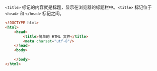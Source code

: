 `<title>` 标记的内容就是标题，显示在浏览器的标题栏中。`<title>` 标记位于 `<head>` 和 `</head>` 标记之间。

```html
<!DOCTYPE html>
<html>
    <head>
        <title>简单的 HTML 文件</title>
        <meta charset="utf-8"/>
    </head>
    <body>
        
    </body>
</html>
```

